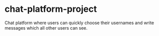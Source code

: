 # chat-platform-project
Chat platform where users can quickly choose their usernames and write messages which all other users can see. 
